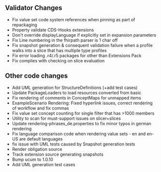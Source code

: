 ## Validator Changes

* Fix value set code system references when pinning as part of repackaging
* Property validate CDS-Hooks extensions
* Don't override displayLanguage if explicitly set in expansion parameters
* Fix Line numbering in the fhirpath parser is 1 char off
* Fix snapshot generation & consequent validation failure when a profile walks into a slice that has multiple type profiles
* Fix error loading .r4/.r5 packages for other than Extensions Pack
* Fix complies with checking on slice evaluation

## Other code changes

* Add UML generation for StructureDefinitions (+add test cases)
* Update PackageLoaders to load resources converted from basic
* Fix rendering of comments in ConceptMaps for unmapped items
* ExampleScenario Rendering: Fixed hyperlink issues, correct rendering of workflow and fix commas
* Fix value set concept counting for single filter that has >1000 members
* Utility to scan for must-support issues on slicer+slices
* Update rendering-phrases_de.properties to fix minor typos in german rendering
* Fix language comparison code when rendering value sets - en and en-US are default languages
* fix issue with UML tests caused by Snapshot generation tests
* Render obligation source
* Track extension source generating snapshots
* Bump ucum to 1.0.10
* Add UML generation test cases
